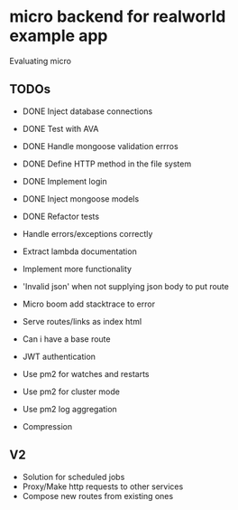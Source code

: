 micro backend for realworld example app
=======================================

Evaluating micro

## TODOs

- DONE Inject database connections
- DONE Test with AVA
- DONE Handle mongoose validation errros
- DONE Define HTTP method in the file system
- DONE Implement login
- DONE Inject mongoose models
- DONE Refactor tests

- Handle errors/exceptions correctly
- Extract lambda documentation
- Implement more functionality
- 'Invalid json' when not supplying json body to put route
- Micro boom add stacktrace to error
- Serve routes/links as index html
- Can i have a base route
- JWT authentication
- Use pm2 for watches and restarts
- Use pm2 for cluster mode
- Use pm2 log aggregation
- Compression

## V2

- Solution for scheduled jobs
- Proxy/Make http requests to other services
- Compose new routes from existing ones
